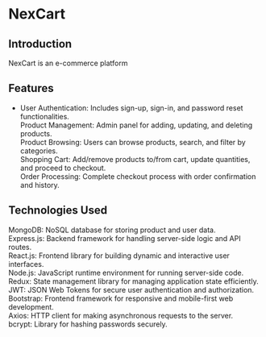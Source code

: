 # NexCart
## Introduction
NexCart is an e-commerce platform

## Features
* User Authentication: Includes sign-up, sign-in, and password reset functionalities.</br>
Product Management: Admin panel for adding, updating, and deleting products.</br>
Product Browsing: Users can browse products, search, and filter by categories.</br>
Shopping Cart: Add/remove products to/from cart, update quantities, and proceed to checkout.</br>
Order Processing: Complete checkout process with order confirmation and history.

## Technologies Used
MongoDB: NoSQL database for storing product and user data.</br>
Express.js: Backend framework for handling server-side logic and API routes.</br>
React.js: Frontend library for building dynamic and interactive user interfaces.</br>
Node.js: JavaScript runtime environment for running server-side code.</br>
Redux: State management library for managing application state efficiently.</br>
JWT: JSON Web Tokens for secure user authentication and authorization.</br>
Bootstrap: Frontend framework for responsive and mobile-first web development.</br>
Axios: HTTP client for making asynchronous requests to the server.</br>
bcrypt: Library for hashing passwords securely.</br>

